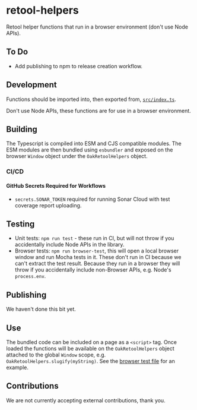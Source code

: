 # retool-helpers

Retool helper functions that run in a browser environment (don't use Node APIs).

## To Do

- Add publishing to npm to release creation workflow.

## Development

Functions should be imported into, then exported from, [`src/index.ts`](src/index.ts).

Don't use Node APIs, these functions are for use in a browser environment.

## Building

The Typescript is compiled into ESM and CJS compatible modules. The ESM modules are then bundled using `esbundler` and exposed on the browser `Window` object under the `OakRetoolHelpers` object.

### CI/CD

#### GitHub Secrets Required for Workflows

- `secrets.SONAR_TOKEN` required for running Sonar Cloud with test coverage report uploading.

## Testing

- Unit tests: `npm run test` - these run in CI, but will not throw if you accidentally include Node APIs in the library.
- Browser tests: `npm run browser-test`, this will open a local browser window and run Mocha tests in it. These don't run in CI because we can't extract the test result. Because they run in a browser they will throw if you accidentally include non-Browser APIs, e.g. Node's `process.env`.

## Publishing

We haven't done this bit yet.

## Use

The bundled code can be included on a page as a `<script>` tag. Once loaded the functions will be available on the `OakRetoolHelpers` object attached to the global `Window` scope, e.g. `OakRetoolHelpers.slugify(myString)`. See the [browser test file](browser_test/index.html) for an example.

## Contributions

We are not currently accepting external contributions, thank you.
